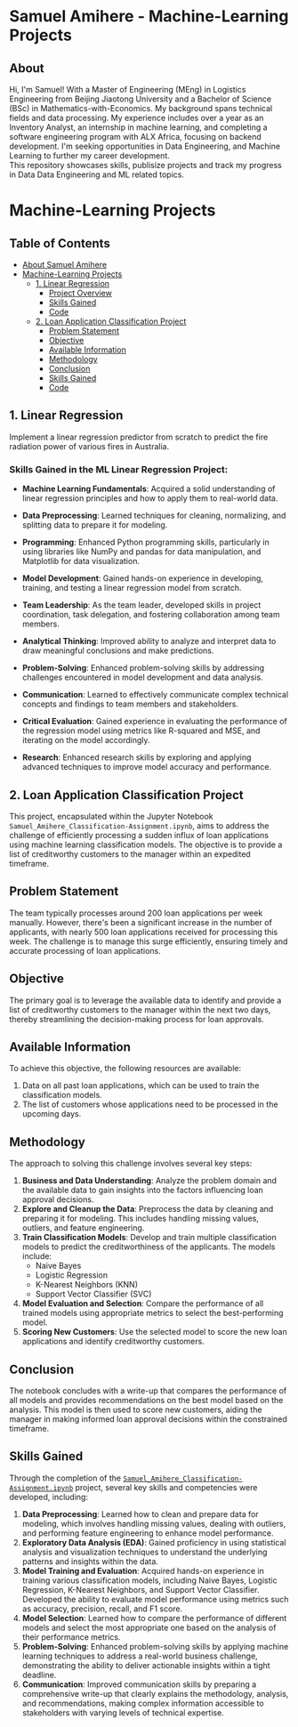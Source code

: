 # Samuel Amihere - Machine-Learning Projects
## About
Hi, I'm Samuel! With a Master of Engineering (MEng) in Logistics Engineering from Beijing Jiaotong University and a Bachelor of Science (BSc) in Mathematics-with-Economics. My background spans technical fields and data processing. My experience includes over a year as an Inventory Analyst, an internship in machine learning, and completing a software engineering program with ALX Africa, focusing on backend development. I'm seeking opportunities in Data Engineering, and Machine Learning to further my career development.
<br>
This repository showcases skills, publisize projects and track my progress in Data Data Engineering and ML related topics.
<br>

# Machine-Learning Projects

## Table of Contents

- [About Samuel Amihere](#about)
- [Machine-Learning Projects](#machine-learning-projects)
  - [1. Linear Regression](#1-linear-regression)
    - [Project Overview](#project-overview)
    - [Skills Gained](#skills-gained-in-the-ml-linear-regression-project)
    - [Code](https://github.com/amihere2830-ML/Machine-Learning/blob/main/Group3_Final_Regression.ipynb)
  - [2. Loan Application Classification Project](#2-loan-application-classification-project)
    - [Problem Statement](#problem-statement)
    - [Objective](#objective)
    - [Available Information](#available-information)
    - [Methodology](#methodology)
    - [Conclusion](#conclusion)
    - [Skills Gained](#skills-gained)
    - [Code](https://github.com/amihere2830-ML/Machine-Learning/blob/main/Samuel_Amihere_Classification-Assignment.ipynb)



## 1. Linear Regression
Implement a linear regression predictor from scratch to predict the fire radiation power of various fires in Australia.

### Skills Gained in the ML Linear Regression Project:

- **Machine Learning Fundamentals**: Acquired a solid understanding of linear regression principles and how to apply them to real-world data.

- **Data Preprocessing**: Learned techniques for cleaning, normalizing, and splitting data to prepare it for modeling.

- **Programming**: Enhanced Python programming skills, particularly in using libraries like NumPy and pandas for data manipulation, and Matplotlib for data visualization.

- **Model Development**: Gained hands-on experience in developing, training, and testing a linear regression model from scratch.

- **Team Leadership**: As the team leader, developed skills in project coordination, task delegation, and fostering collaboration among team members.

- **Analytical Thinking**: Improved ability to analyze and interpret data to draw meaningful conclusions and make predictions.

- **Problem-Solving**: Enhanced problem-solving skills by addressing challenges encountered in model development and data analysis.

- **Communication**: Learned to effectively communicate complex technical concepts and findings to team members and stakeholders.

- **Critical Evaluation**: Gained experience in evaluating the performance of the regression model using metrics like R-squared and MSE, and iterating on the model accordingly.

- **Research**: Enhanced research skills by exploring and applying advanced techniques to improve model accuracy and performance.


## 2. Loan Application Classification Project

This project, encapsulated within the Jupyter Notebook `Samuel_Amihere_Classification-Assignment.ipynb`, aims to address the challenge of efficiently processing a sudden influx of loan applications using machine learning classification models. The objective is to provide a list of creditworthy customers to the manager within an expedited timeframe.

## Problem Statement

The team typically processes around 200 loan applications per week manually. However, there's been a significant increase in the number of applicants, with nearly 500 loan applications received for processing this week. The challenge is to manage this surge efficiently, ensuring timely and accurate processing of loan applications.

## Objective

The primary goal is to leverage the available data to identify and provide a list of creditworthy customers to the manager within the next two days, thereby streamlining the decision-making process for loan approvals.

## Available Information

To achieve this objective, the following resources are available:
1. Data on all past loan applications, which can be used to train the classification models.
2. The list of customers whose applications need to be processed in the upcoming days.

## Methodology

The approach to solving this challenge involves several key steps:

1. **Business and Data Understanding**: Analyze the problem domain and the available data to gain insights into the factors influencing loan approval decisions.
2. **Explore and Cleanup the Data**: Preprocess the data by cleaning and preparing it for modeling. This includes handling missing values, outliers, and feature engineering.
3. **Train Classification Models**: Develop and train multiple classification models to predict the creditworthiness of the applicants. The models include:
   - Naive Bayes
   - Logistic Regression
   - K-Nearest Neighbors (KNN)
   - Support Vector Classifier (SVC)
4. **Model Evaluation and Selection**: Compare the performance of all trained models using appropriate metrics to select the best-performing model.
5. **Scoring New Customers**: Use the selected model to score the new loan applications and identify creditworthy customers.

## Conclusion

The notebook concludes with a write-up that compares the performance of all models and provides recommendations on the best model based on the analysis. This model is then used to score new customers, aiding the manager in making informed loan approval decisions within the constrained timeframe.

## Skills Gained

Through the completion of the [`Samuel_Amihere_Classification-Assignment.ipynb`](https://github.com/amihere2830-ML/Machine-Learning/blob/main/Samuel_Amihere_Classification-Assignment.ipynb) project, several key skills and competencies were developed, including:

1. **Data Preprocessing**: Learned how to clean and prepare data for modeling, which involves handling missing values, dealing with outliers, and performing feature engineering to enhance model performance.
2. **Exploratory Data Analysis (EDA)**: Gained proficiency in using statistical analysis and visualization techniques to understand the underlying patterns and insights within the data.
3. **Model Training and Evaluation**: Acquired hands-on experience in training various classification models, including Naive Bayes, Logistic Regression, K-Nearest Neighbors, and Support Vector Classifier. Developed the ability to evaluate model performance using metrics such as accuracy, precision, recall, and F1 score.
4. **Model Selection**: Learned how to compare the performance of different models and select the most appropriate one based on the analysis of their performance metrics.
5. **Problem-Solving**: Enhanced problem-solving skills by applying machine learning techniques to address a real-world business challenge, demonstrating the ability to deliver actionable insights within a tight deadline.
6. **Communication**: Improved communication skills by preparing a comprehensive write-up that clearly explains the methodology, analysis, and recommendations, making complex information accessible to stakeholders with varying levels of technical expertise.